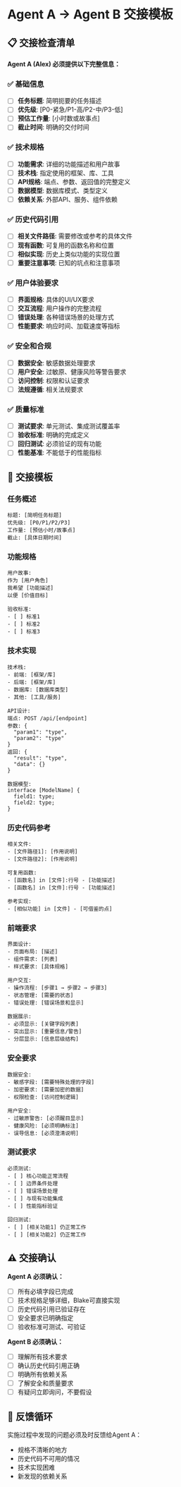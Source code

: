 # Agent A → Agent B 交接模板

## 📋 交接检查清单

**Agent A (Alex) 必须提供以下完整信息：**

### ✅ 基础信息
- [ ] **任务标题**: 简明扼要的任务描述
- [ ] **优先级**: [P0-紧急/P1-高/P2-中/P3-低]
- [ ] **预估工作量**: [小时数或故事点]
- [ ] **截止时间**: 明确的交付时间

### ✅ 技术规格
- [ ] **功能需求**: 详细的功能描述和用户故事
- [ ] **技术栈**: 指定使用的框架、库、工具
- [ ] **API规格**: 端点、参数、返回值的完整定义
- [ ] **数据模型**: 数据库模式、类型定义
- [ ] **依赖关系**: 外部API、服务、组件依赖

### ✅ 历史代码引用
- [ ] **相关文件路径**: 需要修改或参考的具体文件
- [ ] **现有函数**: 可复用的函数名称和位置
- [ ] **相似实现**: 历史上类似功能的实现位置
- [ ] **重要注意事项**: 已知的坑点和注意事项

### ✅ 用户体验要求
- [ ] **界面规格**: 具体的UI/UX要求
- [ ] **交互流程**: 用户操作的完整流程
- [ ] **错误处理**: 各种错误场景的处理方式
- [ ] **性能要求**: 响应时间、加载速度等指标

### ✅ 安全和合规
- [ ] **数据安全**: 敏感数据处理要求
- [ ] **用户安全**: 过敏原、健康风险等警告要求
- [ ] **访问控制**: 权限和认证要求
- [ ] **法规遵循**: 相关法规要求

### ✅ 质量标准
- [ ] **测试要求**: 单元测试、集成测试覆盖率
- [ ] **验收标准**: 明确的完成定义
- [ ] **回归测试**: 必须验证的现有功能
- [ ] **性能基准**: 不能低于的性能指标

## 📝 交接模板

### 任务概述
```
标题: [简明任务标题]
优先级: [P0/P1/P2/P3]
工作量: [预估小时/故事点]
截止: [具体日期时间]
```

### 功能规格
```
用户故事:
作为 [用户角色]
我希望 [功能描述]
以便 [价值目标]

验收标准:
- [ ] 标准1
- [ ] 标准2
- [ ] 标准3
```

### 技术实现
```
技术栈:
- 前端: [框架/库]
- 后端: [框架/库]
- 数据库: [数据库类型]
- 其他: [工具/服务]

API设计:
端点: POST /api/[endpoint]
参数: {
  "param1": "type",
  "param2": "type"
}
返回: {
  "result": "type",
  "data": {}
}

数据模型:
interface [ModelName] {
  field1: type;
  field2: type;
}
```

### 历史代码参考
```
相关文件:
- [文件路径1]: [作用说明]
- [文件路径2]: [作用说明]

可复用函数:
- [函数名] in [文件]:行号 - [功能描述]
- [函数名] in [文件]:行号 - [功能描述]

参考实现:
- [相似功能] in [文件] - [可借鉴的点]
```

### 前端要求
```
界面设计:
- 页面布局: [描述]
- 组件需求: [列表]
- 样式要求: [具体规格]

用户交互:
- 操作流程: [步骤1 → 步骤2 → 步骤3]
- 状态管理: [需要的状态]
- 错误处理: [错误场景和显示]

数据展示:
- 必须显示: [关键字段列表]
- 突出显示: [重要信息/警告]
- 分层显示: [信息层级结构]
```

### 安全要求
```
数据安全:
- 敏感字段: [需要特殊处理的字段]
- 加密要求: [需要加密的数据]
- 权限检查: [访问控制逻辑]

用户安全:
- 过敏原警告: [必须醒目显示]
- 健康风险: [必须明确标注]
- 误导信息: [必须澄清说明]
```

### 测试要求
```
必须测试:
- [ ] 核心功能正常流程
- [ ] 边界条件处理
- [ ] 错误场景处理
- [ ] 与现有功能集成
- [ ] 性能指标验证

回归测试:
- [ ] [相关功能1] 仍正常工作
- [ ] [相关功能2] 仍正常工作
```

## ⚠️ 交接确认

**Agent A 必须确认：**
- [ ] 所有必填字段已完成
- [ ] 技术规格足够详细，Blake可直接实现
- [ ] 历史代码引用已验证存在
- [ ] 安全要求已明确指定
- [ ] 验收标准可测试、可验证

**Agent B 必须确认：**
- [ ] 理解所有技术要求
- [ ] 确认历史代码引用正确
- [ ] 明确所有依赖关系
- [ ] 了解安全和质量要求
- [ ] 有疑问立即询问，不要假设

## 🔄 反馈循环

实施过程中发现的问题必须及时反馈给Agent A：
- 规格不清晰的地方
- 历史代码不可用的情况
- 技术实现困难
- 新发现的依赖关系